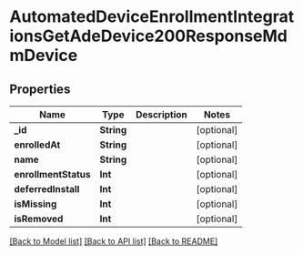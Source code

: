 # AutomatedDeviceEnrollmentIntegrationsGetAdeDevice200ResponseMdmDevice

## Properties
Name | Type | Description | Notes
------------ | ------------- | ------------- | -------------
**_id** | **String** |  | [optional] 
**enrolledAt** | **String** |  | [optional] 
**name** | **String** |  | [optional] 
**enrollmentStatus** | **Int** |  | [optional] 
**deferredInstall** | **Int** |  | [optional] 
**isMissing** | **Int** |  | [optional] 
**isRemoved** | **Int** |  | [optional] 

[[Back to Model list]](../README.md#documentation-for-models) [[Back to API list]](../README.md#documentation-for-api-endpoints) [[Back to README]](../README.md)


